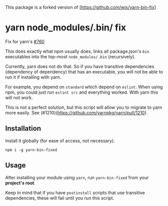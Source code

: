 This package is a forked version of [https://github.com/wix/yarn-bin-fix]

# yarn node_modules/.bin/ fix
Fix for yarn's [#760](https://github.com/yarnpkg/yarn/issues/760)

This does exactly what npm usually does, links all package.json's `bin` executables into the top-most `node_modules/.bin` (recursively). 

Currently, yarn does not do that. So if you have transitive dependencies (dependency of dependency) that has an executable, you will not be able to run it if installing with yarn.

For example, you depend on `standard` which depend on `eslint`. When using npm, you could just run `eslint src` and everything worked. With yarn this will not work.

This is not a perfect solution, but this script will allow you to migrate to yarn more easily. See (#1210)(https://github.com/yarnpkg/yarn/pull/1210).

## Installation
Install it globally (for ease of access, not necessary).

`npm i -g yarn-bin-fixed`

## Usage
After installing your module using `yarn`, run `yarn-bin-fixed` from your **project's root**.

Keep in mind that if you have `postinstall` scripts that use transitive dependencies, these will fail until you run this script.

